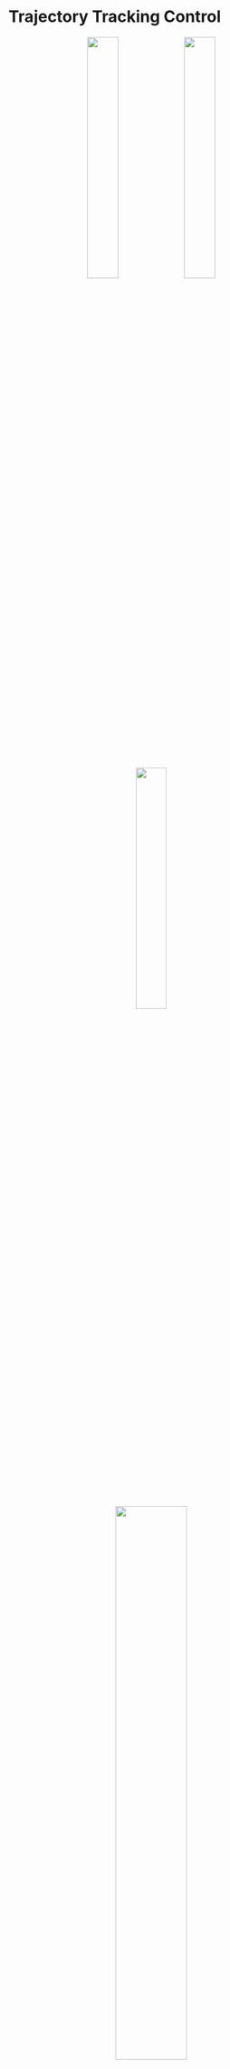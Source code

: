 # Trajectory Tracking Control

<p align="center">
  <img src="https://github.com/user-attachments/assets/50140508-8634-4331-a070-37be34335195" width="33%" />
  <img src="https://github.com/user-attachments/assets/527ad299-1f5a-4cb7-a935-4ceb217da91d" width="33%" />
  <img src="https://github.com/user-attachments/assets/1ebddae2-a2a2-4ea9-9461-33db2c166d90" width="33%" />
</p>

<p align="center">
  <img src="https://github.com/user-attachments/assets/8bf9470e-365a-463c-ac51-71b7d5e8027a" width="50%" />
  <img src="https://github.com/user-attachments/assets/1924b52a-ec53-4e70-8a37-2406ac2f91e2" width="50%" />
 
</p>

